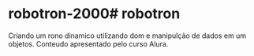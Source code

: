 # robotron-2000# robotron

Criando um rono dinamico utilizando dom e manipulção de dados em um objetos.
Conteudo apresentado pelo curso Alura.
